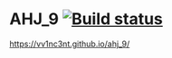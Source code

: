 # AHJ_9  [![Build status](https://ci.appveyor.com/api/projects/status/0rm72kk0i32ehkql?svg=true)](https://ci.appveyor.com/project/VV1nc3nt/ahj-9)

https://vv1nc3nt.github.io/ahj_9/
